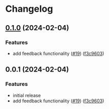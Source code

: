 # Changelog

## [0.1.0](https://github.com/HaakonSvane/troji/compare/frontend-v0.0.1...frontend-v0.1.0) (2024-02-04)


### Features

* add feedback functionality ([#19](https://github.com/HaakonSvane/troji/issues/19)) ([f3c9603](https://github.com/HaakonSvane/troji/commit/f3c96039b084f4b4488e02620f13810762dd6ede))

## 0.0.1 (2024-02-04)


### Features

* initial release
* add feedback functionality ([#19](https://github.com/HaakonSvane/troji/issues/19)) ([f3c9603](https://github.com/HaakonSvane/troji/commit/f3c96039b084f4b4488e02620f13810762dd6ede))
